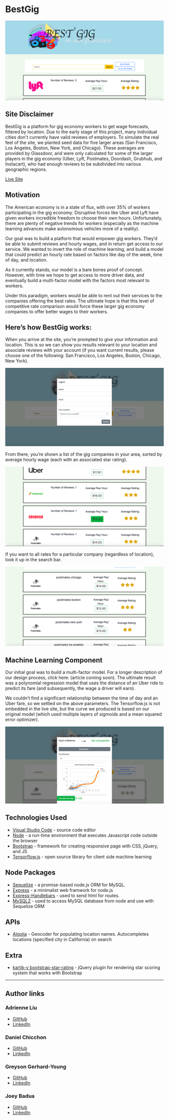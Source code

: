 # BestGig
![Cover Pic](public/asset/img/bGigCover.png)

## Site Disclaimer

BestGig is a platform for gig economy workers to get wage forecasts, filtered by location. Due to the early stage of this project, many individual cities don't currently have valid reviews of employers. To simulate the real feel of the site, we planted seed data for five larger areas (San Francisco, Los Angeles, Boston, New York, and Chicago). These averages are provided by Glassdoor, and were only calculated for some of the larger players in the gig economy (Uber, Lyft, Postmates, Doordash, Grubhub, and Instacart), who had enough reviews to be subdivided into various geographic regions. 

[Live Site](https://bestgig.herokuapp.com/)

## Motivation

The American economy is in a state of flux, with over 35% of workers participating in the gig economy. Disruptive forces like Uber and Lyft have given workers incredible freedom to choose their own hours. Unfortunately, there are plenty of negative trends for workers (especially as the machine learning advances make autonomous vehicles more of a reality). 

Our goal was to build a platform that would empower gig workers. They’d be able to submit reviews and hourly wages, and in return get access to our service. We wanted to invert the role of machine learning, and build a model that could predict an hourly rate based on factors like day of the week, time of day, and location. 

As it currently stands, our model is a bare bones proof of concept. However, with time we hope to get access to more driver data, and eventually build a multi-factor model with the factors most relevant to workers. 

Under this paradigm, workers would be able to rent out their services to the companies offering the best rates. The ultimate hope is that this level of competitive rate comparison would force these larger gig economy companies to offer better wages to their workers. 

## Here’s how BestGig works:

When you arrive at the site, you’re prompted to give your information and location. This is so we can show you results relevant to your location and associate reviews with your account (if you want current results, please choose one of the following: San Francisco, Los Angeles, Boston, Chicago, New York).

![Site Login](public/asset/img/bGigLogin.png)

From there, you’re shown a list of the gig companies in your area, sorted by average hourly wage (each with an associated star rating). 

![Results Page](public/asset/img/bGigResults.png)

If you want to all rates for a particular company (regardless of location), look it up in the search bar. 

![Single Company](public/asset/img/bGigSingleCompany.png)

## Machine Learning Component 

Our initial goal was to build a multi-factor model. For a longer description of our design process, click here: (article coming soon). The ultimate result was a polynomial regression model that uses the distance of an Uber ride to predict its fare (and subsequently, the wage a driver will earn). 
   
We couldn’t find a significant relationship between the time of day and an Uber fare, so we settled on the above parameters. The Tensorflow.js is not embedded in the live site, but the curve we produced is based on our original model (which used multiple layers of sigmoids and a mean squared error optimizer). 

![ML Model](public/asset/img/bGigMLPic.png)

## Technologies Used
* [Visual Studio Code](https://code.visualstudio.com) - source code editor
* [Node](https://nodejs.org/en/) - a run-time environment that executes Javascript code outside the browser
* [Bootstrap](https://getbootstrap.com/) - framework for creating responsive page with CSS, jQuery, and JS
* [Tensorflow.js](https://www.tensorflow.org/js) - open source library for client side machine learning


## Node Packages
* [Sequelize](https://www.npmjs.com/package/sequelize) - a promise-based node.js ORM for MySQL.
* [Express](https://www.npmjs.com/package/express) - a minimalist web framwork for node.js
* [Express-Handlebars](https://www.npmjs.com/package/express-handlebars) - used to send html for routes.
* [MySQL2](https://www.npmjs.com/package/mysql2) - used to access MySQL database from node and use with Sequelize ORM

## APIs
* [Algolia](https://community.algolia.com/) - Geocoder for populating location names. Autocompletes locations (specified city in California) on search

## Extra
* [kartik-v bootstrap-star-rating](https://github.com/kartik-v/bootstrap-star-rating) - jQuery plugin for rendering star scoring system that works with Bootstrap

--------------------------------------------------
## Author links
### Adrienne Liu
* [GitHub](https://github.com/adrienneliu)
* [LinkedIn](https://www.linkedin.com/in/liu-adrienne/)

### Daniel Chicchon
* [GitHub](https://github.com/dchicchon)
* [LinkedIn](https://www.linkedin.com/in/danielchicchon/)

### Greyson Gerhard-Young
* [GitHub](https://github.com/greysongy)
* [LinkedIn](https://www.linkedin.com/in/greyson-gerhard-young/)

### Joey Badua
* [GitHub](https://github.com/joannebadua)
* [LinkedIn](https://www.linkedin.com/in/joey-badua-b24b2729/)

